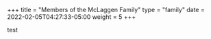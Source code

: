 +++
title = "Members of the McLaggen Family"
type = "family"
date = 2022-02-05T04:27:33-05:00
weight = 5
+++

test
